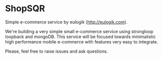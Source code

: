 # ShopSQR

Simple e-commerce service by eulogik (http://eulogik.com).

We're building a very simple small e-commerce service using strongloop loopback and mongoDB. This service will be focused towards minimalistic high performance mobile e-commerce with features very easy to integrate.

Please, feel free to raise issues and ask questions.
